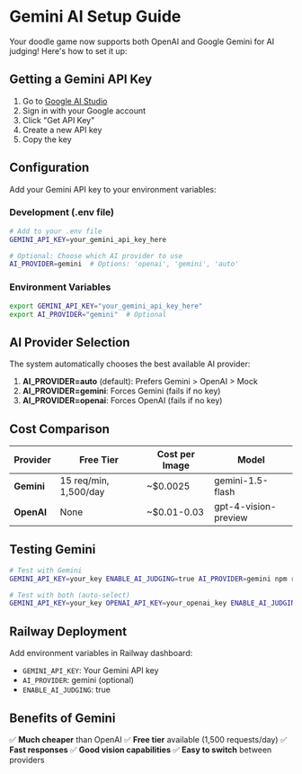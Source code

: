 # Gemini AI Setup Guide

Your doodle game now supports both OpenAI and Google Gemini for AI judging! Here's how to set it up:

## Getting a Gemini API Key

1. Go to [Google AI Studio](https://aistudio.google.com/)
2. Sign in with your Google account
3. Click "Get API Key" 
4. Create a new API key
5. Copy the key

## Configuration

Add your Gemini API key to your environment variables:

### Development (.env file)
```bash
# Add to your .env file
GEMINI_API_KEY=your_gemini_api_key_here

# Optional: Choose which AI provider to use
AI_PROVIDER=gemini  # Options: 'openai', 'gemini', 'auto'
```

### Environment Variables
```bash
export GEMINI_API_KEY="your_gemini_api_key_here"
export AI_PROVIDER="gemini"  # Optional
```

## AI Provider Selection

The system automatically chooses the best available AI provider:

1. **AI_PROVIDER=auto** (default): Prefers Gemini > OpenAI > Mock
2. **AI_PROVIDER=gemini**: Forces Gemini (fails if no key)
3. **AI_PROVIDER=openai**: Forces OpenAI (fails if no key)

## Cost Comparison

| Provider | Free Tier | Cost per Image | Model |
|----------|-----------|----------------|-------|
| **Gemini** | 15 req/min, 1,500/day | ~$0.0025 | gemini-1.5-flash |
| **OpenAI** | None | ~$0.01-0.03 | gpt-4-vision-preview |

## Testing Gemini

```bash
# Test with Gemini
GEMINI_API_KEY=your_key ENABLE_AI_JUDGING=true AI_PROVIDER=gemini npm run dev

# Test with both (auto-select)
GEMINI_API_KEY=your_key OPENAI_API_KEY=your_openai_key ENABLE_AI_JUDGING=true npm run dev
```

## Railway Deployment

Add environment variables in Railway dashboard:
- `GEMINI_API_KEY`: Your Gemini API key
- `AI_PROVIDER`: gemini (optional)
- `ENABLE_AI_JUDGING`: true

## Benefits of Gemini

✅ **Much cheaper** than OpenAI
✅ **Free tier** available (1,500 requests/day)
✅ **Fast responses**
✅ **Good vision capabilities**
✅ **Easy to switch** between providers
